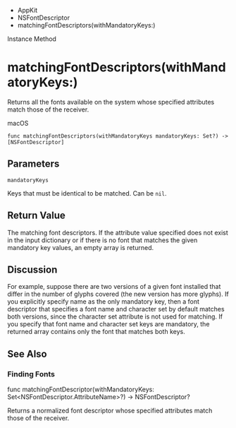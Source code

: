 

- AppKit
- NSFontDescriptor
-  matchingFontDescriptors(withMandatoryKeys:) 

Instance Method

# matchingFontDescriptors(withMandatoryKeys:)

Returns all the fonts available on the system whose specified attributes match those of the receiver.

macOS

``` source
func matchingFontDescriptors(withMandatoryKeys mandatoryKeys: Set?) -> [NSFontDescriptor]
```

## Parameters 

`mandatoryKeys`  

Keys that must be identical to be matched. Can be `nil`.

## Return Value

The matching font descriptors. If the attribute value specified does not exist in the input dictionary or if there is no font that matches the given mandatory key values, an empty array is returned.

## Discussion

For example, suppose there are two versions of a given font installed that differ in the number of glyphs covered (the new version has more glyphs). If you explicitly specify name as the only mandatory key, then a font descriptor that specifies a font name and character set by default matches both versions, since the character set attribute is not used for matching. If you specify that font name and character set keys are mandatory, the returned array contains only the font that matches both keys.

## See Also

### Finding Fonts

func matchingFontDescriptor(withMandatoryKeys: Set&lt;NSFontDescriptor.AttributeName>?) -> NSFontDescriptor?

Returns a normalized font descriptor whose specified attributes match those of the receiver.


